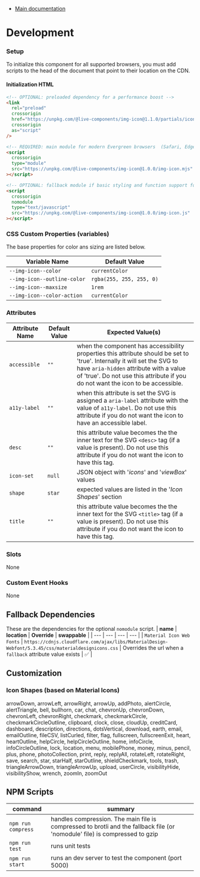 - [Main documentation](../README.md)

# Development

### Setup

To initialize this component for all supported browsers, you must add scripts to the head of the document that point to their location on the CDN.

#### Initialization HTML

```html
<!-- OPTIONAL: preloaded dependency for a performance boost -->
<link
  rel="preload"
  crossorigin
  href="https://unpkg.com/@live-components/img-icon@1.1.0/partials/iconConfigs.mjs"
  crossorigin
  as="script"
/>

<!-- REQUIRED: main module for modern Evergreen browsers  (Safari, Edge, Chrome, Mobile Safari, and Firefox) -->
<script
  crossorigin
  type="module"
  src="https://unpkg.com/@live-components/img-icon@1.0.0/img-icon.mjs"
></script>

<!-- OPTIONAL: fallback module if basic styling and function support for older browsers is needed (IE11) -->
<script
  crossorigin
  nomodule
  type="text/javascript"
  src="https://unpkg.com/@live-components/img-icon@1.0.0/img-icon.js"
></script>
```

### CSS Custom Properties (variables)

The base properties for color ans sizing are listed below.

| **Variable Name**           | **Default Value**        |
| --------------------------- | ------------------------ |
| `--img-icon--color`         | `currentColor`           |
| `--img-icon--outline-color` | `rgba(255, 255, 255, 0)` |
| `--img-icon--maxsize`       | `1rem`                   |
| `--img-icon--color-action`  | `currentColor`           |

### Attributes

| **Attribute Name** | **Default Value** | **Expected Value(s)**                                                                                                                                                                                                                                  |
| ------------------ | ----------------- | ------------------------------------------------------------------------------------------------------------------------------------------------------------------------------------------------------------------------------------------------------ |
| `accessible`       | `""`              | when the component has accessibility properties this attribute should be set to 'true'. Internally it will set the SVG to have `aria-hidden` attribute with a value of 'true'. Do not use this attribute if you do not want the icon to be accessible. |
| `a11y-label`       | `""`              | when this attribute is set the SVG is assigned a `aria-label` attribute with the value of `a11y-label`. Do not use this attribute if you do not want the icon to have an accessible label.                                                             |
| `desc`             | `""`              | this attribute value becomes the the inner text for the SVG `<desc>` tag (if a value is present). Do not use this attribute if you do not want the icon to have this tag.                                                                              |
| `icon-set`         | `null`            | JSON object with '_icons_' and '_viewBox_' values                                                                                                                                                                                                      |
| `shape`            | `star`            | expected values are listed in the '_Icon Shapes_' section                                                                                                                                                                                              |
| `title`            | `""`              | this attribute value becomes the the inner text for the SVG `<title>` tag (if a value is present). Do not use this attribute if you do not want the icon to have this tag.                                                                             |

### Slots

None

### Custom Event Hooks

None

## Fallback Dependencies

These are the dependencies for the optional `nomodule` script.
| **name** | **location** | **Override** | **swappable** |
| --- | --- | --- | --- |
| `Material Icon Web Fonts` | `https://cdnjs.cloudflare.com/ajax/libs/MaterialDesign-Webfont/5.3.45/css/materialdesignicons.css` | Overrides the url when a `fallback` attribute value exists | ✅ |

## Customization

### Icon Shapes (based on Material Icons)

arrowDown, arrowLeft, arrowRight, arrowUp, addPhoto, alertCircle, alertTriangle, bell, bullhorn, car, chat, chevronUp, chevronDown, chevronLeft, chevronRight, checkmark, checkmarkCircle, checkmarkCircleOutline, clipboard, clock, close, cloudUp, creditCard, dashboard, description, directions, dotsVertical, download, earth, email, emailOutline, fileCSV, listCurled, filter, flag, fullscreen, fullscreenExit, heart, heartOutline, helpCircle, helpCircleOutline, home, infoCircle, infoCircleOutline, lock, location, menu, mobilePhone, money, minus, pencil, plus, phone, photoCollection, print, reply, replyAll, rotateLeft, rotateRight, save, search, star, starHalf, starOutline, shieldCheckmark, tools, trash, triangleArrowDown, triangleArrowUp, upload, userCircle, visibilityHide, visibilityShow, wrench, zoomIn, zoomOut

## NPM Scripts

| **command**        | **summary**                                                                                                                 |
| ------------------ | --------------------------------------------------------------------------------------------------------------------------- |
| `npm run compress` | handles compression. The main file is compressed to brotli and the fallback file (or 'nomodule' file) is compressed to gzip |
| `npm run test`     | runs unit tests                                                                                                             |
| `npm run start`    | runs an dev server to test the component (port 5000)                                                                        |
